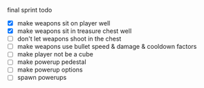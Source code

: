 final sprint todo

- [x] make weapons sit on player well
- [x] make weapons sit in treasure chest well
- [ ] don't let weapons shoot in the chest
- [ ] make weapons use bullet speed & damage & cooldown factors
- [ ] make player not be a cube
- [ ] make powerup pedestal
- [ ] make powerup options
- [ ] spawn powerups